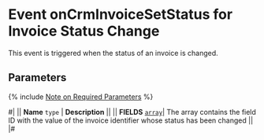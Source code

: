 # Event onCrmInvoiceSetStatus for Invoice Status Change

This event is triggered when the status of an invoice is changed.

## Parameters

{% include [Note on Required Parameters](../../../../../_includes/required.md) %}

#|
|| **Name**
`type` | **Description** ||
|| **FIELDS** 
[`array`](../../../../data-types.md)| The array contains the field ID with the value of the invoice identifier whose status has been changed ||
|#